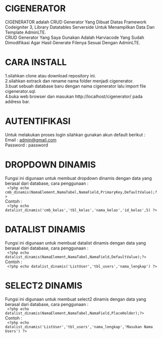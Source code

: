 # CIGENERATOR
CIGENERATOR adalah CRUD Generator Yang Dibuat Diatas Framework Codeigniter 3, Library Datatables Serverside Untuk Menampilkan Data Dan Template AdminLTE.<br>
CRUD Generator Yang Saya Gunakan Adalah Harviacode Yang Sudah Dimodifikasi Agar Hasil Generate Filenya Sesuai Dengan AdminLTE.

# CARA INSTALL
1.silahkan clone atau download repository ini.<br>
2.silahkan extrack dan rename nama folder menjadi cigenerator.<br>
3.buat sebuah database baru dengan nama cigenerator lalu import file cigenerator.sql.<br>
4.buka web browser dan masukan http://localhost/cigenerator/ pada address bar.

# AUTENTIFIKASI
Untuk melakukan proses login silahkan gunakan akun default berikut :<br>
Email : admin@gmail.com<br>
Password : password


# DROPDOWN DINAMIS
Fungsi ini digunaan untuk membuat dropdown dinamis dengan data yang berasal dari database, cara penggunaan :<br>
``` <?php echo cmb_dinamis(NamaElement,NamaTabel,NamaField,PrimaryKey,DefaultValue);?>```<br>
Contoh : <br>
``` <?php echo datalist_dinamis('cmb_kelas','tbl_kelas','nama_kelas','id_kelas',5) ?>```

# DATALIST DINAMIS
Fungsi ini digunaan untuk membuat datalist dinamis dengan data yang berasal dari database, cara penggunaan :<br>
``` <?php echo datalist_dinamis(NamaElement,NamaTabel,NamaField,DefaultValue);?>```<br>
Contoh : <br>
``` <?php echo datalist_dinamis('ListUser','tbl_users','nama_lengkap') ?>```

# SELECT2 DINAMIS
Fungsi ini digunaan untuk membuat select2 dinamis dengan data yang berasal dari database, cara penggunaan :<br>
``` <?php echo datalist_dinamis(NamaElement,NamaTabel,NamaField,PlaceHolder);?>```<br>
Contoh : <br>
``` <?php echo datalist_dinamis('ListUser','tbl_users','nama_lengkap','Masukan Nama Users') ?>```
